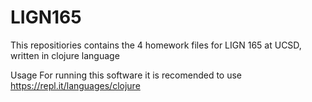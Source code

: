 # LIGN165
This repositiories contains the 4 homework files for LIGN 165 at UCSD, written in clojure language

Usage
For running this software it is recomended to use https://repl.it/languages/clojure 
